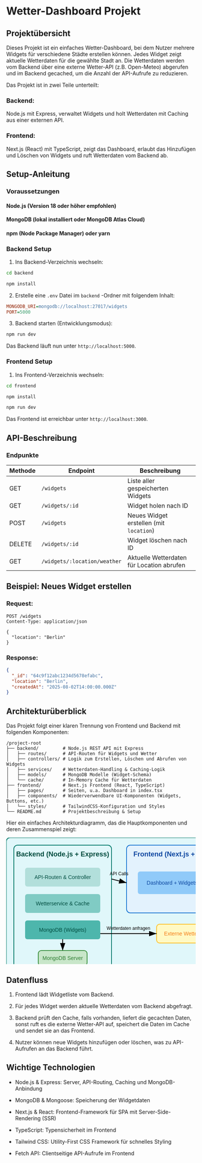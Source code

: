 # Wetter-Dashboard Projekt
## Projektübersicht
Dieses Projekt ist ein einfaches Wetter-Dashboard, bei dem Nutzer mehrere Widgets für verschiedene Städte erstellen können. Jedes Widget zeigt aktuelle Wetterdaten für die gewählte Stadt an. Die Wetterdaten werden vom Backend über eine externe Wetter-API (z.B. Open-Meteo) abgerufen und im Backend gecached, um die Anzahl der API-Aufrufe zu reduzieren.

Das Projekt ist in zwei Teile unterteilt:

### Backend: 
Node.js mit Express, verwaltet Widgets und holt Wetterdaten mit Caching aus einer externen API.

### Frontend:
Next.js (React) mit TypeScript, zeigt das Dashboard, erlaubt das Hinzufügen und Löschen von Widgets und ruft Wetterdaten vom Backend ab.

## Setup-Anleitung
### Voraussetzungen

#### Node.js (Version 18 oder höher empfohlen)
#### MongoDB (lokal installiert oder MongoDB Atlas Cloud)
#### npm (Node Package Manager) oder yarn

### Backend Setup
1. Ins Backend-Verzeichnis wechseln:

```bash
cd backend

npm install
```

2. Erstelle eine `.env` Datei im `backend` -Ordner mit folgendem Inhalt:

```ini
MONGODB_URI=mongodb://localhost:27017/widgets
PORT=5000
```

3. Backend starten (Entwicklungsmodus):

```bash
npm run dev
```
Das Backend läuft nun unter `http://localhost:5000`.

### Frontend Setup
1. Ins Frontend-Verzeichnis wechseln:

```bash
cd frontend

npm install

npm run dev
```
Das Frontend ist erreichbar unter `http://localhost:3000`.

## API-Beschreibung
### Endpunkte
| Methode | Endpoint                     | Beschreibung                              |
| ------- | ---------------------------- | ----------------------------------------- |
| GET     | `/widgets`                   | Liste aller gespeicherten Widgets         |
| GET     | `/widgets/:id`               | Widget holen nach ID                    |
| POST    | `/widgets`                   | Neues Widget erstellen (mit `location`)   |
| DELETE  | `/widgets/:id`               | Widget löschen nach ID                    |
| GET     | `/widgets/:location/weather` | Aktuelle Wetterdaten für Location abrufen |


## Beispiel: Neues Widget erstellen
### Request:

```http
POST /widgets
Content-Type: application/json

{
  "location": "Berlin"
}
```
### Response:

```json
{
  "_id": "64c9f12abc1234d5678efabc",
  "location": "Berlin",
  "createdAt": "2025-08-02T14:00:00.000Z"
}
```

## Architekturüberblick
Das Projekt folgt einer klaren Trennung von Frontend und Backend mit folgenden Komponenten:

```text
/project-root
├── backend/         # Node.js REST API mit Express
│   ├── routes/      # API-Routen für Widgets und Wetter
│   ├── controllers/ # Logik zum Erstellen, Löschen und Abrufen von Widgets
│   ├── services/    # Wetterdaten-Handling & Caching-Logik
│   ├── models/      # MongoDB Modelle (Widget-Schema)
│   └── cache/       # In-Memory Cache für Wetterdaten
├── frontend/        # Next.js Frontend (React, TypeScript)
│   ├── pages/       # Seiten, u.a. Dashboard in index.tsx
│   ├── components/  # Wiederverwendbare UI-Komponenten (Widgets, Buttons, etc.)
│   └── styles/      # TailwindCSS-Konfiguration und Styles
└── README.md        # Projektbeschreibung & Setup
```

Hier ein einfaches Architekturdiagramm, das die Hauptkomponenten und deren Zusammenspiel zeigt:

<svg width="600" height="400" xmlns="http://www.w3.org/2000/svg" font-family="Arial, sans-serif">
  <!-- Backend Box -->
  <rect x="0" y="0" width="700" height="700" fill="#e0f7fa" stroke="#00796b" 
  stroke-width="2" rx="10" ry="10" />
  <rect x="20" y="20" width="260" height="350" fill="#e0f7fa" stroke="#00796b" stroke-width="2" rx="10" ry="10" />
  <text x="150" y="50" font-weight="bold" font-size="18" fill="#004d40" text-anchor="middle">Backend (Node.js + Express)</text>
  <rect x="50" y="80" width="200" height="50" fill="#b2dfdb" rx="6" ry="6" />
  <text x="150" y="110" font-size="14" fill="#004d40" text-anchor="middle">API-Routen & Controller</text>
  <rect x="50" y="150" width="200" height="50" fill="#80cbc4" rx="6" ry="6" />
  <text x="150" y="180" font-size="14" fill="#004d40" text-anchor="middle">Wetterservice & Cache</text>
  <rect x="50" y="220" width="200" height="50" fill="#4db6ac" rx="6" ry="6" />
  <text x="150" y="250" font-size="14" fill="#004d40" text-anchor="middle">MongoDB (Widgets)</text>
  <!-- External API -->
  <rect x="400" y="230" width="160" height="50" fill="#fff9c4" stroke="#fbc02d" stroke-width="2" rx="8" ry="8" />
  <text x="480" y="260" font-size="14" fill="#f57f17" text-anchor="middle">Externe Wetter-API</text>
  <!-- Frontend Box -->
  <rect x="320" y="20" width="260" height="180" fill="#e3f2fd" stroke="#1976d2" stroke-width="2" rx="10" ry="10" />
  <text x="450" y="50" font-weight="bold" font-size="18" fill="#0d47a1" text-anchor="middle">Frontend (Next.js + React)</text>
  <rect x="350" y="90" width="200" height="60" fill="#90caf9" rx="6" ry="6" />
  <text x="450" y="125" font-size="14" fill="#0d47a1" text-anchor="middle">Dashboard + Widgets UI</text>
  <!-- Arrows -->
  <!-- Frontend to Backend -->
  <line x1="280" y1="110" x2="320" y2="120" stroke="#000" stroke-width="2" marker-end="url(#arrow)" />
  <text x="300" y="100" font-size="12" fill="#000" text-anchor="middle">API Calls</text>
  <!-- Backend to External API -->
  <line x1="250" y1="255" x2="400" y2="255" stroke="#000" stroke-width="2" marker-end="url(#arrow)" />
  <text x="325" y="245" font-size="12" fill="#000" text-anchor="middle">Wetterdaten anfragen</text>
  <!-- Backend to MongoDB -->
  <line x1="150" y1="270" x2="150" y2="300" stroke="#000" stroke-width="2" marker-end="url(#arrow)" />
  <rect x="85" y="300" width="130" height="40" fill="#c8e6c9" stroke="#388e3c" stroke-width="2" rx="8" ry="8" />
  <text x="150" y="325" font-size="14" fill="#2e7d32" text-anchor="middle">MongoDB Server</text>
  <defs>
    <marker id="arrow" markerWidth="10" markerHeight="7" refX="10" refY="3.5" orient="auto">
      <polygon points="0 0, 10 3.5, 0 7" fill="#000" />
    </marker>
  </defs>
</svg>

## Datenfluss
1. Frontend lädt Widgetliste vom Backend.

2. Für jedes Widget werden aktuelle Wetterdaten vom Backend abgefragt.

3. Backend prüft den Cache, falls vorhanden, liefert die gecachten Daten, sonst ruft es die externe Wetter-API auf, speichert die Daten im Cache und sendet sie an das Frontend.

4. Nutzer können neue Widgets hinzufügen oder löschen, was zu API-Aufrufen an das Backend führt.

## Wichtige Technologien
* Node.js & Express: Server, API-Routing, Caching und MongoDB-Anbindung

* MongoDB & Mongoose: Speicherung der Widgetdaten

* Next.js & React: Frontend-Framework für SPA mit Server-Side-Rendering (SSR)

* TypeScript: Typensicherheit im Frontend

* Tailwind CSS: Utility-First CSS Framework für schnelles Styling

* Fetch API: Clientseitige API-Aufrufe im Frontend
